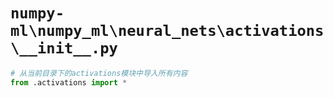 # `numpy-ml\numpy_ml\neural_nets\activations\__init__.py`

```py
# 从当前目录下的activations模块中导入所有内容
from .activations import *
```